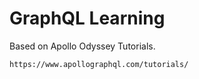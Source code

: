 # GraphQL Learning

Based on Apollo Odyssey Tutorials.
```
https://www.apollographql.com/tutorials/
```
